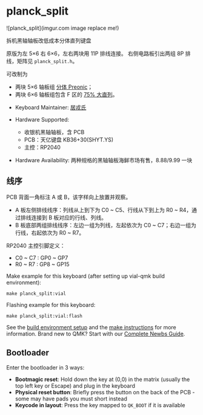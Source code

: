 # planck_split

![planck_split](imgur.com image replace me!)

拆机黑轴轴板改低成本分体直列键盘

原版为左 5×6 右 6×6，左右两块用 11P 排线连接。
右侧电路板引出两组 8P 排线，矩阵见 `planck_split.h`。

可改制为

  - 两块 5×6 轴板组 [分体 Preonic](ortho_60/readme.md)；
  - 两块 6×6 轴板组包含 F 区的 [75% 大直列](ortho_75/readme.md)。

* Keyboard Maintainer: [居戎氏](https://github.com/lotem)
* Hardware Supported:
  - 收银机黑轴轴板，含 PCB
  - PCB：天亿键盘 KB36+30(SHYT.YS)
  - 主控：RP2040
  
* Hardware Availability: 两种规格的黑轴轴板海鲜市场有售，8.88/9.99 一块

## 线序

PCB 背面一角标注 A 或 B，该字样向上放置并观察。

 - A 板左侧排线线序：列线从上到下为 C0 ~ C5、行线从下到上为 R0 ~ R4，通过排线连接到 B 板对应的行线、列线。
 - B 板底部两组排线线序：左边一组为列线，左起依次为 C0 ~ C7；右边一组为行线，右起依次为 R0 ~ R7。

RP2040 主控引脚定义：

 - C0 ~ C7 : GP0 ~ GP7
 - R0 ~ R7 : GP8 ~ GP15

Make example for this keyboard (after setting up vial-qmk build environment):

    make planck_split:vial

Flashing example for this keyboard:

    make planck_split:vial:flash

See the [build environment setup](https://docs.qmk.fm/#/getting_started_build_tools) and the [make instructions](https://docs.qmk.fm/#/getting_started_make_guide) for more information. Brand new to QMK? Start with our [Complete Newbs Guide](https://docs.qmk.fm/#/newbs).

## Bootloader

Enter the bootloader in 3 ways:

* **Bootmagic reset**: Hold down the key at (0,0) in the matrix (usually the top left key or Escape) and plug in the keyboard
* **Physical reset button**: Briefly press the button on the back of the PCB - some may have pads you must short instead
* **Keycode in layout**: Press the key mapped to `QK_BOOT` if it is available
